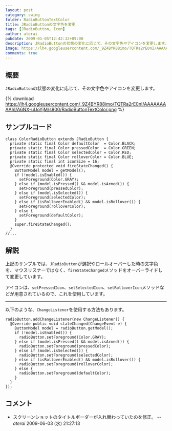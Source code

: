 ```yaml
---
layout: post
category: swing
folder: RadioButtonTextColor
title: JRadioButtonの文字色を変更
tags: [JRadioButton, Icon]
author: aterai
pubdate: 2009-01-05T12:42:32+09:00
description: JRadioButtonの状態の変化に応じて、その文字色やアイコンを変更します。
image: https://lh4.googleusercontent.com/_9Z4BYR88imo/TQTRa2rE0nI/AAAAAAAAAhI/A6NX-uUoYjM/s800/RadioButtonTextColor.png
comments: true
---
```

## 概要
`JRadioButton`の状態の変化に応じて、その文字色やアイコンを変更します。

{% download https://lh4.googleusercontent.com/_9Z4BYR88imo/TQTRa2rE0nI/AAAAAAAAAhI/A6NX-uUoYjM/s800/RadioButtonTextColor.png %}

## サンプルコード
<pre class="prettyprint"><code>class ColorRadioButton extends JRadioButton {
  private static final Color defaultColor  = Color.BLACK;
  private static final Color pressedColor  = Color.GREEN;
  private static final Color selectedColor = Color.RED;
  private static final Color rolloverColor = Color.BLUE;
  private static final int iconSize = 16;
  @Override protected void fireStateChanged() {
    ButtonModel model = getModel();
    if (!model.isEnabled()) {
      setForeground(Color.GRAY);
    } else if (model.isPressed() &amp;&amp; model.isArmed()) {
      setForeground(pressedColor);
    } else if (model.isSelected()) {
      setForeground(selectedColor);
    } else if (isRolloverEnabled() &amp;&amp; model.isRollover()) {
      setForeground(rolloverColor);
    } else {
      setForeground(defaultColor);
    }
    super.fireStateChanged();
  }
//...
</code></pre>

## 解説
上記のサンプルでは、`JRadioButton`が選択やロールオーバーした時の文字色を、マウスリスナーではなく、`fireStateChanged`メソッドをオーバーライドして変更しています。

アイコンは、`setPressedIcon`、`setSelectedIcon`、`setRolloverIcon`メソッドなどが用意されているので、これを使用しています。

- - - -
以下のような、`ChangeListener`を使用する方法もあります。

<pre class="prettyprint"><code>radioButton.addChangeListener(new ChangeListener() {
  @Override public void stateChanged(ChangeEvent e) {
    ButtonModel model = radioButton.getModel();
    if (!model.isEnabled()) {
      radioButton.setForeground(Color.GRAY);
    } else if (model.isPressed() &amp;&amp; model.isArmed()) {
      radioButton.setForeground(pressedColor);
    } else if (model.isSelected()) {
      radioButton.setForeground(selectedColor);
    } else if (isRolloverEnabled() &amp;&amp; model.isRollover()) {
      radioButton.setForeground(rolloverColor);
    } else {
      radioButton.setForeground(defaultColor);
    }
  }
});
</code></pre>

## コメント
- スクリーンショットのタイトルボーダーが入れ替わっていたのを修正。 -- *aterai* 2009-06-03 (水) 21:27:13

<!-- dummy comment line for breaking list -->
